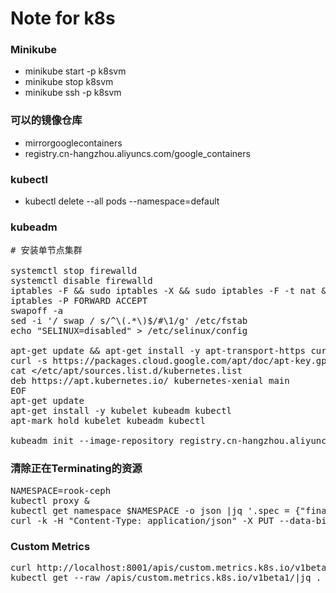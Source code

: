 # Note for k8s

### Minikube
- minikube start -p k8svm
- minikube stop k8svm
- minikube ssh -p k8svm

### 可以的镜像仓库
- mirrorgooglecontainers
- registry.cn-hangzhou.aliyuncs.com/google_containers

### kubectl

- kubectl delete --all pods --namespace=default

### kubeadm
<pre>
# 安装单节点集群

systemctl stop firewalld
systemctl disable firewalld
iptables -F && sudo iptables -X && sudo iptables -F -t nat && sudo iptables -X -t nat
iptables -P FORWARD ACCEPT
swapoff -a
sed -i '/ swap / s/^\(.*\)$/#\1/g' /etc/fstab
echo "SELINUX=disabled" > /etc/selinux/config

apt-get update && apt-get install -y apt-transport-https curl
curl -s https://packages.cloud.google.com/apt/doc/apt-key.gpg | apt-key add -
cat <<EOF >/etc/apt/sources.list.d/kubernetes.list
deb https://apt.kubernetes.io/ kubernetes-xenial main
EOF
apt-get update
apt-get install -y kubelet kubeadm kubectl
apt-mark hold kubelet kubeadm kubectl

kubeadm init --image-repository registry.cn-hangzhou.aliyuncs.com/google_containers --ignore-preflight-errors=all
</pre>

### 清除正在Terminating的资源
<pre>
NAMESPACE=rook-ceph
kubectl proxy &
kubectl get namespace $NAMESPACE -o json |jq '.spec = {"finalizers":[]}' >temp.json
curl -k -H "Content-Type: application/json" -X PUT --data-binary @temp.json 127.0.0.1:8001/api/v1/namespaces/$NAMESPACE/finalize
</pre>

### Custom Metrics
<pre>
curl http://localhost:8001/apis/custom.metrics.k8s.io/v1beta1/namespaces/monitoring/pods/*/mmp_per_second
kubectl get --raw /apis/custom.metrics.k8s.io/v1beta1/|jq .
</pre>